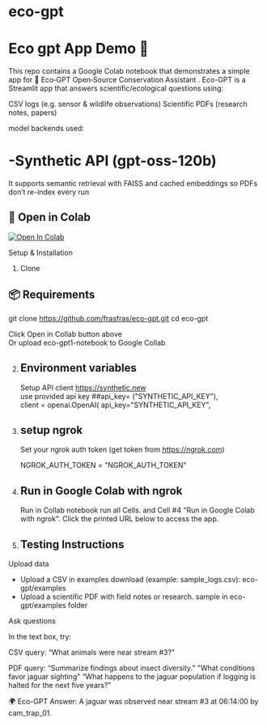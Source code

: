# eco-gpt

# Eco gpt App Demo 🚀

This repo contains a Google Colab notebook that demonstrates a simple app for 🌿 Eco‑GPT Open‑Source Conservation Assistant .
Eco-GPT is a Streamlit app that answers scientific/ecological questions using:<br/>

CSV logs (e.g. sensor & wildlife observations)
Scientific PDFs (research notes, papers) <br/>

 model backends used:
    
  # -Synthetic API (gpt-oss-120b) 


It supports semantic retrieval with FAISS and cached embeddings so PDFs don’t re-index every run


## 🔗 Open in Colab
[![Open In Colab](https://colab.research.google.com/assets/colab-badge.svg)](
https://colab.research.google.com/github/frasfras/eco-gpt/blob/main/eco_gpt1_notebook.ipynb
)

Setup & Installation
1. Clone 
## 📦 Requirements
   git clone https://github.com/frasfras/eco-gpt.git
   cd eco-gpt

   Click Open in Collab button above  
   Or upload eco-gpt1-notebook to Google Collab
   
2. ##  Environment variables
   
   Setup API client https://synthetic.new    <br/>
   use provided api key
   ##api_key= ("SYNTHETIC_API_KEY"), <br/>
  client = openai.OpenAI(
     api_key="SYNTHETIC_API_KEY",
   <br/>
3. ## setup ngrok
    Set your ngrok auth token (get token from https://ngrok.com)

   NGROK_AUTH_TOKEN = "NGROK_AUTH_TOKEN"
   
4. ## Run in Google Colab with ngrok <br/>
   Run in Collab notebook  run all Cells. and Cell #4 "Run in Google Colab with ngrok". 
   Click the printed URL below to access the app.
##
5. ## Testing Instructions
  Upload data 

- Upload a CSV in examples download (example: sample_logs.csv): 
  eco-gpt/examples
- Upload a scientific PDF with field notes or research. sample in eco-gpt/examples folder

 Ask questions

In the text box, try:

CSV query:
“What animals were near stream #3?”

PDF query:
“Summarize findings about insect diversity.”
"What conditions favor jaguar sighting"
“What happens to the jaguar population if logging is halted for the next five years?”

🌍 Eco-GPT Answer:
A jaguar was observed near stream #3 at 06:14:00 by cam_trap_01.


```bash

